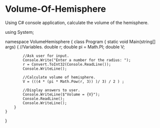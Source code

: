 # Volume-Of-Hemisphere
Using C# console application, calculate the volume of the hemisphere.

using System;

namespace VolumeHemisphere
{
    class Program
    {
        static void Main(string[] args)
        {
            //Variables.
            double r;
            double pi = Math.PI;
            double V;

            //Ask user for input.
            Console.Write("Enter a number for the radius: ");
            r = Convert.ToInt32(Console.ReadLine());
            Console.WriteLine();

            //Calculate volume of hemisphere.
            V = (((4 * (pi * Math.Pow(r, 3)) )/ 3) / 2 ) ;

            //Display answers to user.
            Console.WriteLine($"Volume = {V}");
            Console.ReadLine();
            Console.WriteLine();
        }
    }
}
